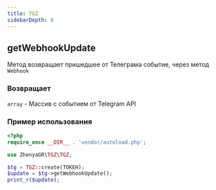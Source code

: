 ```yaml
---
title: TGZ
sidebarDepth: 0
---
```


## getWebhookUpdate
Метод возвращает пришедшее от Телеграма событие, через метод `Webhook`
### Возвращает
`array` - Массив с событием от Telegram API
### Пример использования
```php
<?php
require_once __DIR__ . 'vendor/autoload.php';

use ZhenyaGR\TGZ\TGZ;

$tg = TGZ::create(ТОКЕН);
$update = $tg->getWebhookUpdate();
print_r($update);
```
